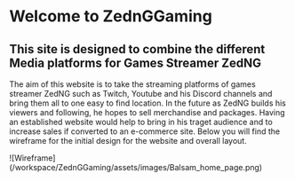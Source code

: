 <h1> Welcome to ZednGGaming </h1>
<h2> This site is designed to combine the different Media platforms for Games Streamer ZedNG </h2>
<p> The aim of this website is to take the streaming platforms of games streamer ZedNG such as Twitch, Youtube and his Discord channels and bring them all to one easy to find location. In the future as ZedNG builds his viewers and following, he hopes to sell merchandise and packages. Having an established website would help to bring in his traget audience and to increase sales if converted to an e-commerce site. Below you will find the wireframe for the initial design for the website and overall layout. </p>
![Wireframe](/workspace/ZednGGaming/assets/images/Balsam_home_page.png)